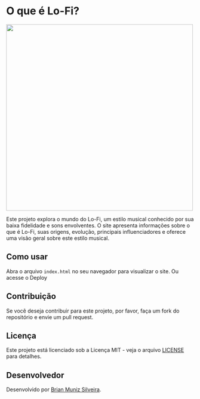 # O que é Lo-Fi?

<img src="https://i.imgur.com/W9ZSZq4.jpeg" width="500" height="500"/>


Este projeto explora o mundo do Lo-Fi, um estilo musical conhecido por sua baixa fidelidade e sons envolventes. O site apresenta informações sobre o que é Lo-Fi, suas origens, evolução, principais influenciadores e oferece uma visão geral sobre este estilo musical.

## Como usar

Abra o arquivo `index.html` no seu navegador para visualizar o site. Ou acesse o Deploy

## Contribuição

Se você deseja contribuir para este projeto, por favor, faça um fork do repositório e envie um pull request.

## Licença

Este projeto está licenciado sob a Licença MIT - veja o arquivo [LICENSE](LICENSE) para detalhes.

## Desenvolvedor

Desenvolvido por [Brian Muniz Silveira](https://github.com/BrianMunizSilveira).
